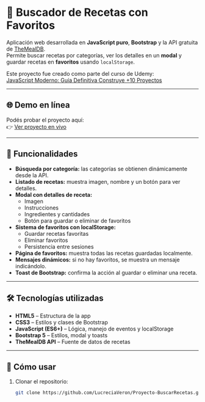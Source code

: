 # 🍲 Buscador de Recetas con Favoritos

Aplicación web desarrollada en **JavaScript puro**, **Bootstrap** y la API gratuita de [TheMealDB](https://www.themealdb.com/api.php).  
Permite buscar recetas por categorías, ver los detalles en un **modal** y guardar recetas en **favoritos** usando `localStorage`.

Este proyecto fue creado como parte del curso de Udemy:  
[JavaScript Moderno: Guía Definitiva Construye +10 Proyectos](https://www.udemy.com/course/javascript-moderno-guia-definitiva-construye-10-proyectos)

---

## 🌐 Demo en línea

Podés probar el proyecto aquí:  
👉 [Ver proyecto en vivo](https://bejewelled-truffle-dc82c9.netlify.app/)

---

## 🚀 Funcionalidades

- **Búsqueda por categoría:** las categorías se obtienen dinámicamente desde la API.
- **Listado de recetas:** muestra imagen, nombre y un botón para ver detalles.
- **Modal con detalles de receta:**
  - Imagen
  - Instrucciones
  - Ingredientes y cantidades
  - Botón para guardar o eliminar de favoritos
- **Sistema de favoritos con localStorage:**
  - Guardar recetas favoritas
  - Eliminar favoritos
  - Persistencia entre sesiones
- **Página de favoritos:** muestra todas las recetas guardadas localmente.
- **Mensajes dinámicos:** si no hay favoritos, se muestra un mensaje indicándolo.
- **Toast de Bootstrap:** confirma la acción al guardar o eliminar una receta.

---

## 🛠️ Tecnologías utilizadas

- **HTML5** – Estructura de la app
- **CSS3** – Estilos y clases de Bootstrap
- **JavaScript (ES6+)** – Lógica, manejo de eventos y localStorage
- **Bootstrap 5** – Estilos, modal y toasts
- **TheMealDB API** – Fuente de datos de recetas

---

## 🚀 Cómo usar

1. Clonar el repositorio:
   ```bash
   git clone https://github.com/LucreciaVeron/Proyecto-BuscarRecetas.git
